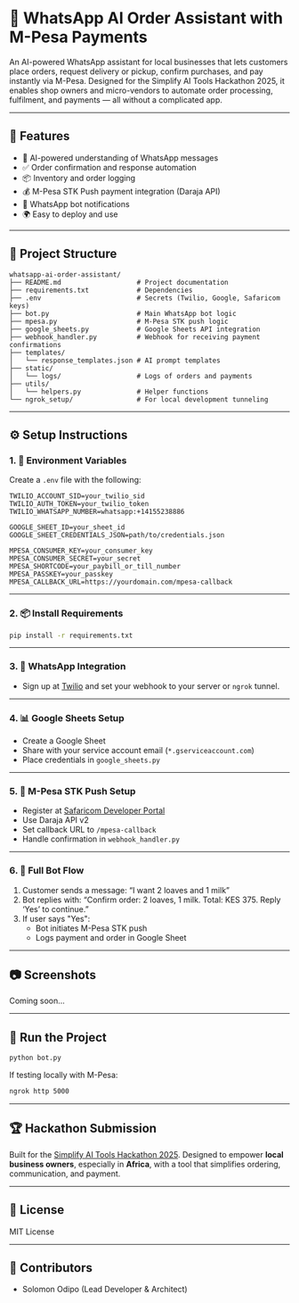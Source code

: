 
# 🛒 WhatsApp AI Order Assistant with M-Pesa Payments

An AI-powered WhatsApp assistant for local businesses that lets customers place orders, request delivery or pickup, confirm purchases, and pay instantly via M-Pesa. Designed for the Simplify AI Tools Hackathon 2025, it enables shop owners and micro-vendors to automate order processing, fulfilment, and payments — all without a complicated app.

---

## 🚀 Features

- 🧠 AI-powered understanding of WhatsApp messages
- ✅ Order confirmation and response automation
- 📦 Inventory and order logging 
- 💰 M-Pesa STK Push payment integration (Daraja API)
- 🔔 WhatsApp bot notifications
- 🌍 Easy to deploy and use

---

## 📁 Project Structure

```
whatsapp-ai-order-assistant/
├── README.md                   # Project documentation
├── requirements.txt            # Dependencies
├── .env                        # Secrets (Twilio, Google, Safaricom keys)
├── bot.py                      # Main WhatsApp bot logic
├── mpesa.py                    # M-Pesa STK push logic
├── google_sheets.py            # Google Sheets API integration
├── webhook_handler.py          # Webhook for receiving payment confirmations
├── templates/
│   └── response_templates.json # AI prompt templates
├── static/
│   └── logs/                   # Logs of orders and payments
├── utils/
│   └── helpers.py              # Helper functions
└── ngrok_setup/                # For local development tunneling
```

---

## ⚙️ Setup Instructions

### 1. 🔐 Environment Variables

Create a `.env` file with the following:

```
TWILIO_ACCOUNT_SID=your_twilio_sid
TWILIO_AUTH_TOKEN=your_twilio_token
TWILIO_WHATSAPP_NUMBER=whatsapp:+14155238886

GOOGLE_SHEET_ID=your_sheet_id
GOOGLE_SHEET_CREDENTIALS_JSON=path/to/credentials.json

MPESA_CONSUMER_KEY=your_consumer_key
MPESA_CONSUMER_SECRET=your_secret
MPESA_SHORTCODE=your_paybill_or_till_number
MPESA_PASSKEY=your_passkey
MPESA_CALLBACK_URL=https://yourdomain.com/mpesa-callback
```

---

### 2. 📦 Install Requirements

```bash
pip install -r requirements.txt
```

---

### 3. 📱 WhatsApp Integration

- Sign up at [Twilio](https://www.twilio.com/whatsapp) and set your webhook to your server or `ngrok` tunnel.

---

### 4. 📊 Google Sheets Setup

- Create a Google Sheet
- Share with your service account email (`*.gserviceaccount.com`)
- Place credentials in `google_sheets.py`

---

### 5. 💸 M-Pesa STK Push Setup

- Register at [Safaricom Developer Portal](https://developer.safaricom.co.ke)
- Use Daraja API v2
- Set callback URL to `/mpesa-callback`
- Handle confirmation in `webhook_handler.py`

---

### 6. 🔄 Full Bot Flow

1. Customer sends a message: “I want 2 loaves and 1 milk”
2. Bot replies with: “Confirm order: 2 loaves, 1 milk. Total: KES 375. Reply ‘Yes’ to continue.”
3. If user says "Yes":
    - Bot initiates M-Pesa STK push
    - Logs payment and order in Google Sheet

---

## 📷 Screenshots

Coming soon...

---

## 🏁 Run the Project

```bash
python bot.py
```

If testing locally with M-Pesa:
```bash
ngrok http 5000
```

---

## 🏆 Hackathon Submission

Built for the [Simplify AI Tools Hackathon 2025](https://unstop.com/hackathons/simplify-ai-tools-hackathon-2025-926372). Designed to empower **local business owners**, especially in **Africa**, with a tool that simplifies ordering, communication, and payment.

---

## 📜 License

MIT License

---

## 🙌 Contributors

- Solomon Odipo (Lead Developer & Architect)

